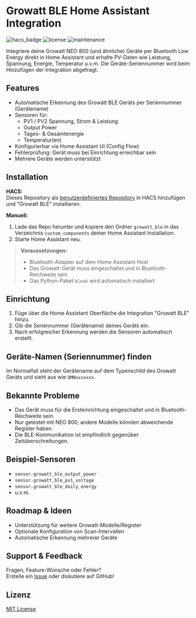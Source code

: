 # Growatt BLE Home Assistant Integration

![hacs_badge](https://img.shields.io/badge/HACS-Custom-orange.svg)
![license](https://img.shields.io/github/license/timniklas/growatt_ble)
![maintenance](https://img.shields.io/maintenance/yes/2025)

Integriere deine Growatt NEO 800 (und ähnliche) Geräte per Bluetooth Low Energy direkt in Home Assistant und erhalte PV-Daten wie Leistung, Spannung, Energie, Temperatur u.v.m. Die Geräte-Seriennummer wird beim Hinzufügen der Integration abgefragt.

## Features

- Automatische Erkennung des Growatt BLE Geräts per Seriennummer (Gerätename)
- Sensoren für:
  - PV1 / PV2 Spannung, Strom & Leistung
  - Output Power
  - Tages- & Gesamtenergie
  - Temperatur(en)
- Konfigurierbar via Home Assistant UI (Config Flow)
- Fehlerprüfung: Gerät muss bei Einrichtung erreichbar sein
- Mehrere Geräte werden unterstützt

## Installation

**HACS:**  
Dieses Repository als [benutzerdefiniertes Repository](https://hacs.xyz/docs/faq/custom_repositories/) in HACS hinzufügen und "Growatt BLE" installieren.

**Manuell:**  
1. Lade das Repo herunter und kopiere den Ordner `growatt_ble` in das Verzeichnis `custom_components` deiner Home Assistant Installation.
2. Starte Home Assistant neu.

> **Voraussetzungen:**  
> - Bluetooth-Adapter auf dem Home Assistant Host  
> - Das Growatt-Gerät muss eingeschaltet und in Bluetooth-Reichweite sein  
> - Das Python-Paket `bleak` wird automatisch installiert

## Einrichtung

1. Füge über die Home Assistant Oberfläche die Integration "Growatt BLE" hinzu.
2. Gib die Seriennummer (Gerätename) deines Geräts ein.
3. Nach erfolgreicher Erkennung werden die Sensoren automatisch erstellt.

## Geräte-Namen (Seriennummer) finden

Im Normalfall steht der Gerätename auf dem Typenschild des Growatt Geräts und sieht aus wie `QMNxxxxxxx`.

## Bekannte Probleme

- Das Gerät muss für die Ersteinrichtung eingeschaltet und in Bluetooth-Reichweite sein.
- Nur getestet mit NEO 800, andere Modelle könnten abweichende Register haben.
- Die BLE-Kommunikation ist empfindlich gegenüber Zeitüberschreitungen.

## Beispiel-Sensoren

- `sensor.growatt_ble_output_power`
- `sensor.growatt_ble_pv1_voltage`
- `sensor.growatt_ble_daily_energy`
- u.v.m.

## Roadmap & Ideen

- Unterstützung für weitere Growatt-Modelle/Register
- Optionale Konfiguration von Scan-Intervallen
- Automatische Erkennung mehrerer Geräte

## Support & Feedback

Fragen, Feature-Wünsche oder Fehler?  
Erstelle ein [Issue](https://github.com/timniklas/growatt_ble/issues) oder diskutiere auf GitHub!

## Lizenz

[MIT License](LICENSE)
